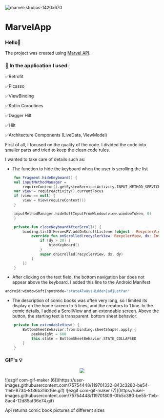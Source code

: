 
![marvel-studios-1420x670](https://user-images.githubusercontent.com/75734211/119407049-f5a8a380-bce3-11eb-9400-dada8041d744.jpg)


# MarvelApp

### Hello👋
The project was created using [Marvel API](https://developer.marvel.com/). 

### :hammer: In the application I used:

:white_check_mark:Retrofit

:white_check_mark:Picasso

:white_check_mark:ViewBinding

:white_check_mark:Kotlin Coroutines

:white_check_mark:Dagger Hilt

:white_check_mark:Hilt

:white_check_mark:Architecture Components (LiveData, ViewModel)


First of all, I focused on the quality of the code. I divided the code into smaller parts and tried to keep the clean code rules.

I wanted to take care of details such as:

* The function to hide the keyboard when the user is scrolling the list

```Kotlin
    fun Fragment.hideKeyboard() {
    val inputMethodManager =
        requireContext().getSystemService(Activity.INPUT_METHOD_SERVICE) as InputMethodManager
    var view = requireActivity().currentFocus
    if (view == null) {
        view = View(requireContext())
    }

    inputMethodManager.hideSoftInputFromWindow(view.windowToken, 0)
    }
```

```Kotlin
    private fun closeKeyboardAfterScroll() {
        binding.listOfHeroesRV.addOnScrollListener(object : RecyclerView.OnScrollListener() {
            override fun onScrolled(recyclerView: RecyclerView, dx: Int, dy: Int) {
                if (dy > 20) {
                    hideKeyboard()
                }
                super.onScrolled(recyclerView, dx, dy)
            }
        })
    }
```

* After clicking on the text field, the bottom navigation bar does not appear above the keyboard. I added this line to the Android Manifest

```Kotlin
android:windowSoftInputMode="stateAlwaysHidden|adjustPan"
```

* The description of comic books was often very long, so I limited its display on the home screen to 5 lines, and the creators to 1 line. 
In the comic details, I added a ScrollView and an extendable screen. Above the button, the starting text is transparent. 
bottom sheet behavior:

```Kotlin
    private fun extendableView() {
        BottomSheetBehavior.from(binding.sheetShape).apply {
            peekHeight = 600
            this.state = BottomSheetBehavior.STATE_COLLAPSED
        }
    }
```
### GIF's 💡
<p align="center">
<img src=![ezgif com-gif-maker (5)](https://user-images.githubusercontent.com/75754448/119700970-27407c80-be54-11eb-8e87-7ca658b58486.gif)>
</p>
![ezgif com-gif-maker (6)](https://user-images.githubusercontent.com/75754448/119701332-843c3280-be54-11eb-8734-8f36b3162f6e.gif)
![ezgif com-gif-maker (7)](https://user-images.githubusercontent.com/75754448/119701809-0fb5c380-be55-11eb-8ac4-12d85af36e74.gif)

Api returns comic book pictures of different sizes
